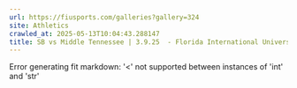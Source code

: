 ```yaml
---
url: https://fiusports.com/galleries?gallery=324
site: Athletics
crawled_at: 2025-05-13T10:04:43.288147
title: SB vs Middle Tennessee | 3.9.25  - Florida International University
---
```


Error generating fit markdown: '<' not supported between instances of 'int' and 'str'
